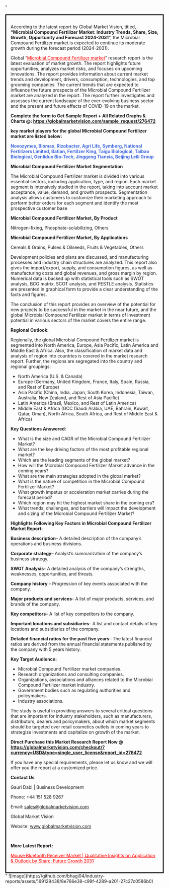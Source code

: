 "<div style='border: 3px solid black; padding: 1em;'>

According to the latest report by Global Market Vision, titled, <strong>“Microbial Compound Fertilizer Market: Industry Trends, Share, Size, Growth, Opportunity and Forecast 2024-2031</strong>“, the Microbial Compound Fertilizer market is expected to continue its moderate growth during the forecast period (2024-2031).

Global “<a style='color: #ff0000;' href='https://globalmarketvision.com/reports/global-microbial-compound-fertilizer-market/276472'>Microbial Compound Fertilizer market</a>” research report is the latest evaluation of market growth. The report highlights future opportunities, analyzes market risks, and focuses on upcoming innovations. The report provides information about current market trends and development, drivers, consumption, technologies, and top grooming companies. The current trends that are expected to influence the future prospects of the Microbial Compound Fertilizer market are analyzed in the report. The report further investigates and assesses the current landscape of the ever-evolving business sector and the present and future effects of COVID-19 on the market.

<strong>Complete the form to Get Sample Report + All Related Graphs &amp; Charts @: <a style='color: #ff0000;' href='https://globalmarketvision.com/sample_request/276472?utm_source=linkedinPulse&utm_medium=SN&utm_campaign=SN'><strong>https://globalmarketvision.com/sample_request/276472</strong></a></strong>

<strong>key market players for the global Microbial Compound Fertilizer market are listed below:</strong>

<strong style='color: #4169e1;'>Novozymes, Biomax, Rizobacter, Agri Life, Symborg, National Fertilizers Limited, Batian, Fertilzer King, Taigu Biological, Taibao Biological, Genliduo Bio-Tech, Jinggeng Tianxia, Beijing Leili Group</strong>

<strong>Microbial Compound Fertilizer Market Segmentation</strong>

The Microbial Compound Fertilizer market is divided into various essential sectors, including application, type, and region. Each market segment is intensively studied in the report, taking into account market acceptance, value, demand, and growth prospects. Segmentation analysis allows customers to customize their marketing approach to perform better orders for each segment and identify the most prospective customer base

<strong>Microbial Compound Fertilizer Market, By Product</strong>

Nitrogen-fixing, Phosphate-solubilizing, Others

<strong>Microbial Compound Fertilizer Market, By Applications</strong>

Cereals & Grains, Pulses & Oilseeds, Fruits & Vegetables, Others

Development policies and plans are discussed, and manufacturing processes and industry chain structures are analyzed. This report also gives the import/export, supply, and consumption figures, as well as manufacturing costs and global revenues, and gross margin by region. Numerical data is backed up with statistical tools such as SWOT analysis, BCG matrix, SCOT analysis, and PESTLE analysis. Statistics are presented in graphical form to provide a clear understanding of the facts and figures.

The conclusion of this report provides an overview of the potential for new projects to be successful in the market in the near future, and the global Microbial Compound Fertilizer market in terms of investment potential in various sectors of the market covers the entire range.

<strong>Regional Outlook:</strong>

Regionally, the global Microbial Compound Fertilizer market is segmented into North America, Europe, Asia Pacific, Latin America and Middle East &amp; Africa. Also, the classification of market data and analysis of region into countries is covered in the market research report. Further, the regions are segregated into the country and regional groupings:
<ul>
  <li>North America (U.S. &amp; Canada)</li>
  <li>Europe (Germany, United Kingdom, France, Italy, Spain, Russia, and Rest of Europe)</li>
  <li>Asia Pacific (China, India, Japan, South Korea, Indonesia, Taiwan, Australia, New Zealand, and Rest of Asia Pacific)</li>
  <li>Latin America (Brazil, Mexico, and Rest of Latin America)</li>
  <li>Middle East &amp; Africa (GCC (Saudi Arabia, UAE, Bahrain, Kuwait, Qatar, Oman), North Africa, South Africa, and Rest of Middle East &amp; Africa)</li>
</ul>
<strong>Key Questions Answered:</strong>
<ul>
  <li>What is the size and CAGR of the Microbial Compound Fertilizer Market?</li>
  <li>What are the key driving factors of the most profitable regional market?</li>
  <li>Which are the leading segments of the global market?</li>
  <li>How will the Microbial Compound Fertilizer Market advance in the coming years?</li>
  <li>What are the main strategies adopted in the global market?</li>
  <li>What is the nature of competition in the Microbial Compound Fertilizer Market?</li>
  <li>What growth impetus or acceleration market carries during the forecast period?</li>
  <li>Which region may hit the highest market share in the coming era?</li>
  <li>What trends, challenges, and barriers will impact the development and sizing of the Microbial Compound Fertilizer Market?</li>
</ul>
<strong>Highlights Following Key Factors in Microbial Compound Fertilizer Market Report:</strong>

<strong>Business description</strong>– A detailed description of the company’s operations and business divisions.

<strong>Corporate strategy</strong>– Analyst’s summarization of the company’s business strategy.

<strong>SWOT Analysis</strong>- A detailed analysis of the company’s strengths, weaknesses, opportunities, and threats.

<strong>Company history</strong> – Progression of key events associated with the company.

<strong>Major products and services</strong>- A list of major products, services, and brands of the company.

<strong>Key competitors</strong>– A list of key competitors to the company.

<strong>Important locations and subsidiaries</strong>– A list and contact details of key locations and subsidiaries of the company.

<strong>Detailed financial ratios for the past five years</strong>– The latest financial ratios are derived from the annual financial statements published by the company with 5 years history.

<strong>Key Target Audience:</strong>
<ul>
  <li>Microbial Compound Fertilizer market companies.</li>
  <li>Research organizations and consulting companies.</li>
  <li>Organizations, associations and alliances related to the Microbial Compound Fertilizer market industry.</li>
  <li>Government bodies such as regulating authorities and policymakers.</li>
  <li>Industry associations.</li>
</ul>
The study is useful in providing answers to several critical questions that are important for industry stakeholders, such as manufacturers, distributors, dealers and policymakers, about which market segments should be targeted over retail cosmetics outlets in coming years to strategize investments and capitalize on growth of the market.

<strong>Direct Purchase this Market Research Report Now @ </strong><strong><a style='color: #ff0000;' href='https://globalmarketvision.com/checkout/?currency=USD&type=single_user_license&report_id=276472?utm_source=linkedinPulse&utm_medium=SN&utm_campaign=SN'><strong>https://globalmarketvision.com/checkout/?currency=USD&type=single_user_license&report_id=276472</strong></a></strong>

If you have any special requirements, please let us know and we will offer you the report at a customized price.
<p id='ember58' class='ember-view reader-content-blocks__paragraph'><strong>Contact Us</strong></p>
<p id='ember59' class='ember-view reader-content-blocks__paragraph'>Gauri Dabi | Business Development</p>
<p id='ember60' class='ember-view reader-content-blocks__paragraph'>Phone: +44 151 528 9267</p>
Email: <a href='mailto:sales@globalmarketvision.com'>sales@globalmarketvision.com</a>

Global Market Vision

Website: <a href='http://www.globalmarketvision.com'>www.globalmarketvision.com</a>

&nbsp;

<strong>More Latest Report:</strong>

<a style='color: #ff0000;' href='https://www.linkedin.com/pulse/mouse-bluetooth-receiver-market-qualitative-insights-application-svbyf/?published=t'>Mouse Bluetooth Receiver Market | Qualitative Insights on Application & Outlook by Share, Future Growth 2031</a>

</div>"
![image](https://github.com/bhagi04/industry-reports/assets/169129438/8e766e38-c99f-4289-a201-27c27c0586b0)
